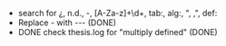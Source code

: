 - search for ¿, n.d., -, [A-Za-z]+\d+, tab:, alg:, ", ,", def:
- Replace - with --- (DONE)
- DONE check thesis.log for "multiply defined" (DONE)